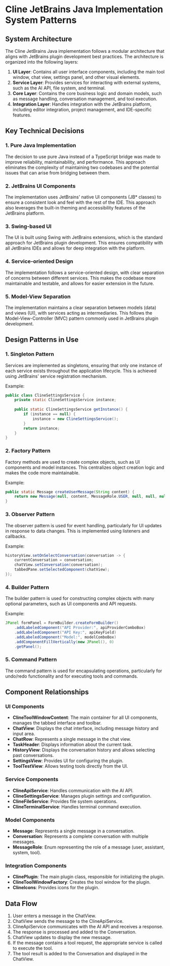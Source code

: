 # Cline JetBrains Java Implementation System Patterns

## System Architecture
The Cline JetBrains Java implementation follows a modular architecture that aligns with JetBrains plugin development best practices. The architecture is organized into the following layers:

1. **UI Layer**: Contains all user interface components, including the main tool window, chat view, settings panel, and other visual elements.
2. **Service Layer**: Provides services for interacting with external systems, such as the AI API, file system, and terminal.
3. **Core Layer**: Contains the core business logic and domain models, such as message handling, conversation management, and tool execution.
4. **Integration Layer**: Handles integration with the JetBrains platform, including editor integration, project management, and IDE-specific features.

## Key Technical Decisions

### 1. Pure Java Implementation
The decision to use pure Java instead of a TypeScript bridge was made to improve reliability, maintainability, and performance. This approach eliminates the complexity of maintaining two codebases and the potential issues that can arise from bridging between them.

### 2. JetBrains UI Components
The implementation uses JetBrains' native UI components (JB* classes) to ensure a consistent look and feel with the rest of the IDE. This approach also leverages the built-in theming and accessibility features of the JetBrains platform.

### 3. Swing-based UI
The UI is built using Swing with JetBrains extensions, which is the standard approach for JetBrains plugin development. This ensures compatibility with all JetBrains IDEs and allows for deep integration with the platform.

### 4. Service-oriented Design
The implementation follows a service-oriented design, with clear separation of concerns between different services. This makes the codebase more maintainable and testable, and allows for easier extension in the future.

### 5. Model-View Separation
The implementation maintains a clear separation between models (data) and views (UI), with services acting as intermediaries. This follows the Model-View-Controller (MVC) pattern commonly used in JetBrains plugin development.

## Design Patterns in Use

### 1. Singleton Pattern
Services are implemented as singletons, ensuring that only one instance of each service exists throughout the application lifecycle. This is achieved using JetBrains' service registration mechanism.

Example:
```java
public class ClineSettingsService {
    private static ClineSettingsService instance;
    
    public static ClineSettingsService getInstance() {
        if (instance == null) {
            instance = new ClineSettingsService();
        }
        return instance;
    }
}
```

### 2. Factory Pattern
Factory methods are used to create complex objects, such as UI components and model instances. This centralizes object creation logic and makes the code more maintainable.

Example:
```java
public static Message createUserMessage(String content) {
    return new Message(null, content, MessageRole.USER, null, null, null, null);
}
```

### 3. Observer Pattern
The observer pattern is used for event handling, particularly for UI updates in response to data changes. This is implemented using listeners and callbacks.

Example:
```java
historyView.setOnSelectConversation(conversation -> {
    currentConversation = conversation;
    chatView.setConversation(conversation);
    tabbedPane.setSelectedComponent(chatView);
});
```

### 4. Builder Pattern
The builder pattern is used for constructing complex objects with many optional parameters, such as UI components and API requests.

Example:
```java
JPanel formPanel = FormBuilder.createFormBuilder()
    .addLabeledComponent("API Provider:", apiProviderComboBox)
    .addLabeledComponent("API Key:", apiKeyField)
    .addLabeledComponent("Model:", modelComboBox)
    .addComponentFillVertically(new JPanel(), 0)
    .getPanel();
```

### 5. Command Pattern
The command pattern is used for encapsulating operations, particularly for undo/redo functionality and for executing tools and commands.

## Component Relationships

### UI Components
- **ClineToolWindowContent**: The main container for all UI components, manages the tabbed interface and toolbar.
- **ChatView**: Displays the chat interface, including message history and input area.
- **ChatRow**: Represents a single message in the chat view.
- **TaskHeader**: Displays information about the current task.
- **HistoryView**: Displays the conversation history and allows selecting past conversations.
- **SettingsView**: Provides UI for configuring the plugin.
- **ToolTestView**: Allows testing tools directly from the UI.

### Service Components
- **ClineApiService**: Handles communication with the AI API.
- **ClineSettingsService**: Manages plugin settings and configuration.
- **ClineFileService**: Provides file system operations.
- **ClineTerminalService**: Handles terminal command execution.

### Model Components
- **Message**: Represents a single message in a conversation.
- **Conversation**: Represents a complete conversation with multiple messages.
- **MessageRole**: Enum representing the role of a message (user, assistant, system, tool).

### Integration Components
- **ClinePlugin**: The main plugin class, responsible for initializing the plugin.
- **ClineToolWindowFactory**: Creates the tool window for the plugin.
- **ClineIcons**: Provides icons for the plugin.

## Data Flow
1. User enters a message in the ChatView.
2. ChatView sends the message to the ClineApiService.
3. ClineApiService communicates with the AI API and receives a response.
4. The response is processed and added to the Conversation.
5. ChatView updates to display the new message.
6. If the message contains a tool request, the appropriate service is called to execute the tool.
7. The tool result is added to the Conversation and displayed in the ChatView.